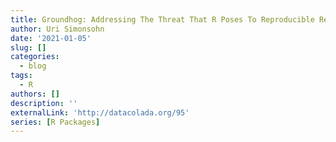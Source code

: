 ```yaml
---
title: Groundhog: Addressing The Threat That R Poses To Reproducible Research
author: Uri Simonsohn
date: '2021-01-05'
slug: []
categories:
  - blog
tags:
  - R
authors: []
description: ''
externalLink: 'http://datacolada.org/95'
series: [R Packages]
---
```

